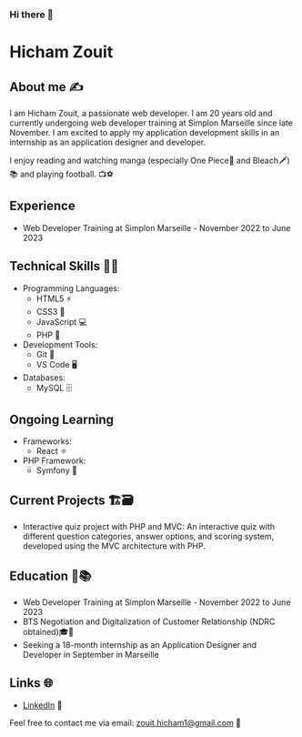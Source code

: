 ### Hi there 👋

# Hicham Zouit

## About me ✍️
I am Hicham Zouit, a passionate web developer. I am 20 years old and currently undergoing web developer training at Simplon Marseille since late November. I am excited to apply my application development skills in an internship as an application designer and developer.

I enjoy reading and watching manga (especially One Piece👒 and Bleach🗡️)📚 and playing football. 📺⚽️

## Experience
- Web Developer Training at Simplon Marseille - November 2022 to June 2023

## Technical Skills 👨‍💻
- Programming Languages: 
    - HTML5 ⚡️
    - CSS3 🎨
    - JavaScript 💻
    - PHP 🐘
- Development Tools: 
    - Git 🐙
    - VS Code 🖥️
- Databases: 
    - MySQL 🗄️
## Ongoing Learning
- Frameworks: 
    - React ⚛️
- PHP Framework: 
    - Symfony 🎵

## Current Projects 🏗️🗃️
- Interactive quiz project with PHP and MVC: An interactive quiz with different question categories, answer options, and scoring system, developed using the MVC architecture with PHP.

## Education 🏫📚
- Web Developer Training at Simplon Marseille - November 2022 to June 2023
- BTS Negotiation and Digitalization of Customer Relationship (NDRC obtained)🎓📜
- Seeking a 18-month internship as an Application Designer and Developer in September in Marseille

## Links 🌐
- [LinkedIn](https://www.linkedin.com/in/hicham-zouit-2a46701b9/) 💼

Feel free to contact me via email: zouit.hicham1@gmail.com 📧
